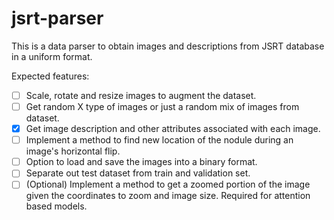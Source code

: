 # jsrt-parser
This is a data parser to obtain images and descriptions from JSRT database in a uniform format.

Expected features:
- [ ]  Scale, rotate and resize images to augment the dataset.
- [ ]  Get random X type of images or just a random mix of images from dataset.
- [x]  Get image description and other attributes associated with each image.
- [ ]  Implement a method to find new location of the nodule during an image's horizontal flip.
- [ ]  Option to load and save the images into a binary format.
- [ ]  Separate out test dataset from train and validation set.
- [ ]  (Optional) Implement a method to get a zoomed portion of the image given the coordinates to zoom and image size. Required for attention based models.

